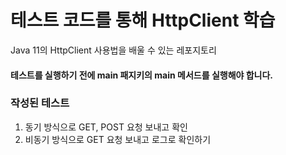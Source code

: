 # 테스트 코드를 통해 HttpClient 학습
Java 11의 HttpClient 사용법을 배울 수 있는 레포지토리

#### 테스트를 실행하기 전에 main 패지키의 main 메서드를 실행해야 합니다.

### 작성된 테스트
1. 동기 방식으로 GET, POST 요청 보내고 확인
2. 비동기 방식으로 GET 요청 보내고 로그로 확인하기
